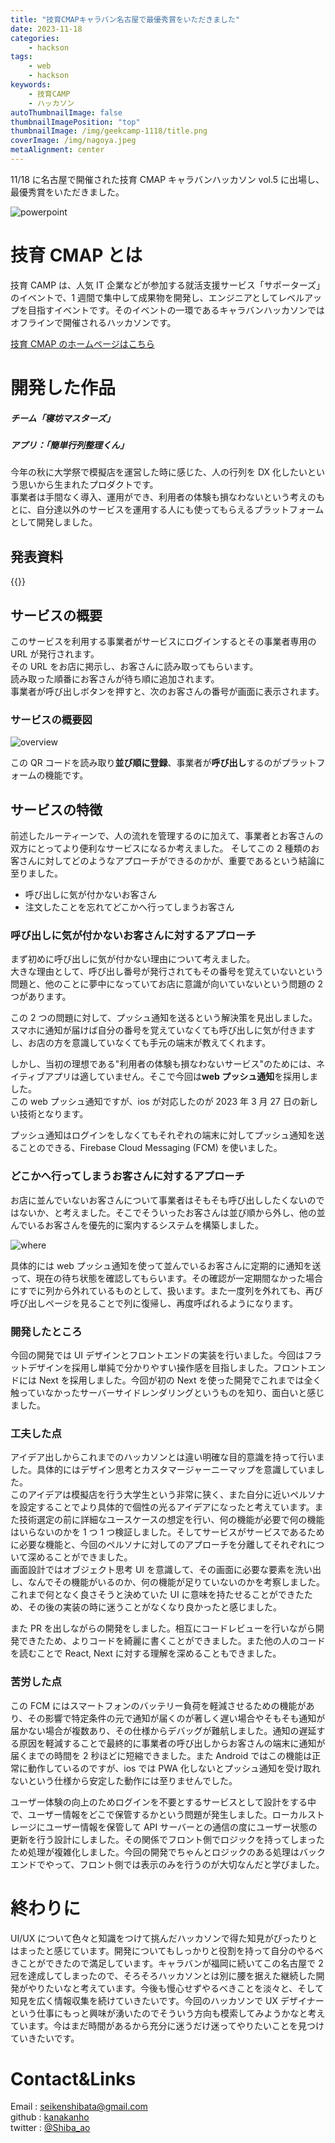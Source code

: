 ```yaml
---
title: "技育CMAPキャラバン名古屋で最優秀賞をいただきました"
date: 2023-11-18
categories:
    - hackson
tags:
    - web
    - hackson
keywords:
    - 技育CAMP
    - ハッカソン
autoThumbnailImage: false
thumbnailImagePosition: "top"
thumbnailImage: /img/geekcamp-1118/title.png
coverImage: /img/nagoya.jpeg
metaAlignment: center
---
```


11/18 に名古屋で開催された技育 CMAP キャラバンハッカソン vol.5 に出場し、最優秀賞をいただきました。

<!--more-->

![powerpoint](/img/geekcamp-1118/title.png)

<!-- {{< toc >}} -->

# 技育 CMAP とは

技育 CAMP は、人気 IT 企業などが参加する就活支援サービス「サポーターズ」のイベントで、1 週間で集中して成果物を開発し、エンジニアとしてレベルアップを目指すイベントです。そのイベントの一環であるキャラバンハッカソンではオフラインで開催されるハッカソンです。

[技育 CMAP のホームページはこちら](https://talent.supporterz.jp/geekcamp/)

# 開発した作品

##### チーム「寝坊マスターズ」

##### アプリ：「簡単行列整理くん」

今年の秋に大学祭で模擬店を運営した時に感じた、人の行列を DX 化したいという思いから生まれたプロダクトです。  
事業者は手間なく導入、運用ができ、利用者の体験も損なわないという考えのもとに、自分達以外のサービスを運用する人にも使ってもらえるプラットフォームとして開発しました。

## 発表資料

{{<geekcamp-1118-pptx>}}

## サービスの概要

このサービスを利用する事業者がサービスにログインするとその事業者専用の URL が発行されます。  
その URL をお店に掲示し、お客さんに読み取ってもらいます。  
読み取った順番にお客さんが待ち順に追加されます。  
事業者が呼び出しボタンを押すと、次のお客さんの番号が画面に表示されます。

### サービスの概要図

![overview](/img/geekcamp-1118/overview.png)

この QR コードを読み取り**並び順に登録**、事業者が**呼び出し**するのがプラットフォームの機能です。

## サービスの特徴

前述したルーティーンで、人の流れを管理するのに加えて、事業者とお客さんの双方にとってより便利なサービスになるか考えました。
そしてこの 2 種類のお客さんに対してどのようなアプローチができるのかが、重要であるという結論に至りました。

-   呼び出しに気が付かないお客さん
-   注文したことを忘れてどこかへ行ってしまうお客さん

### 呼び出しに気が付かないお客さんに対するアプローチ

まず初めに呼び出しに気が付かない理由について考えました。  
大きな理由として、呼び出し番号が発行されてもその番号を覚えていないという問題と、他のことに夢中になっていてお店に意識が向いていないという問題の 2 つがあります。

この 2 つの問題に対して、プッシュ通知を送るという解決策を見出しました。スマホに通知が届けば自分の番号を覚えていなくても呼び出しに気が付きますし、お店の方を意識していなくても手元の端末が教えてくれます。

しかし、当初の理想である"利用者の体験も損なわないサービス"のためには、ネイティブアプリは適していません。そこで今回は**web プッシュ通知**を採用しました。  
この web プッシュ通知ですが、ios が対応したのが 2023 年 3 月 27 日の新しい技術となります。

プッシュ通知はログインをしなくてもそれぞれの端末に対してプッシュ通知を送ることのできる、Firebase Cloud Messaging (FCM) を使いました。

### どこかへ行ってしまうお客さんに対するアプローチ

お店に並んでいないお客さんについて事業者はそもそも呼び出ししたくないのではないか、と考えました。そこでそういったお客さんは並び順から外し、他の並んでいるお客さんを優先的に案内するシステムを構築しました。

![where](/img/geekcamp-1118/where_customer.png)

具体的には web プッシュ通知を使って並んでいるお客さんに定期的に通知を送って、現在の待ち状態を確認してもらいます。その確認が一定期間なかった場合にすでに列から外れているものとして、扱います。また一度列を外れても、再び呼び出しページを見ることで列に復帰し、再度呼ばれるようになります。

### 開発したところ

今回の開発では UI デザインとフロントエンドの実装を行いました。今回はフラットデザインを採用し単純で分かりやすい操作感を目指しました。フロントエンドには Next を採用しました。今回が初の Next を使った開発でこれまでは全く触っていなかったサーバーサイドレンダリングというものを知り、面白いと感じました。

### 工夫した点

アイデア出しからこれまでのハッカソンとは違い明確な目的意識を持って行いました。具体的にはデザイン思考とカスタマージャーニーマップを意識していました。  
このアイデアは模擬店を行う大学生という非常に狭く、また自分に近いペルソナを設定することでより具体的で個性の光るアイデアになったと考えています。また技術選定の前に詳細なユースケースの想定を行い、何の機能が必要で何の機能はいらないのかを 1 つ 1 つ検証しました。そしてサービスがサービスであるために必要な機能と、今回のペルソナに対してのアプローチを分離してそれぞれについて深めることができました。  
画面設計ではオブジェクト思考 UI を意識して、その画面に必要な要素を洗い出し、なんでその機能がいるのか、何の機能が足りていないのかを考察しました。これまで何となく良さそうと決めていた UI に意味を持たせることができたため、その後の実装の時に迷うことがなくなり良かったと感じました。

また PR を出しながらの開発をしました。相互にコードレビューを行いながら開発できたため、よりコードを綺麗に書くことができました。また他の人のコードを読むことで React, Next に対する理解を深めることもできました。

### 苦労した点

この FCM にはスマートフォンのバッテリー負荷を軽減させるための機能があり、その影響で特定条件の元で通知が届くのが著しく遅い場合やそもそも通知が届かない場合が複数あり、その仕様からデバッグが難航しました。通知の遅延する原因を軽減することで最終的に事業者の呼び出しからお客さんの端末に通知が届くまでの時間を 2 秒ほどに短縮できました。また Android ではこの機能は正常に動作しているのですが、ios では PWA 化しないとプッシュ通知を受け取れないという仕様から安定した動作には至りませんでした。

ユーザー体験の向上のためログインを不要とするサービスとして設計をする中で、ユーザー情報をどこで保管するかという問題が発生しました。ローカルストレージにユーザー情報を保管して API サーバーとの通信の度にユーザー状態の更新を行う設計にしました。その関係でフロント側でロジックを持ってしまったため処理が複雑化しました。今回の開発でちゃんとロジックのある処理はバックエンドでやって、フロント側では表示のみを行うのが大切なんだと学びました。

# 終わりに

UI/UX について色々と知識をつけて挑んだハッカソンで得た知見がぴったりとはまったと感じています。開発についてもしっかりと役割を持って自分のやるべきことができたので満足しています。キャラバンが福岡に続いてこの名古屋で 2 冠を達成してしまったので、そろそろハッカソンとは別に腰を据えた継続した開発がやりたいなと考えています。今後も慢心せずやるべきことを淡々と、そして知見を広く情報収集を続けていきたいです。今回のハッカソンで UX デザイナーという仕事にもっと興味が湧いたのでそういう方向も模索してみようかなと考えています。今はまだ時間があるから充分に迷うだけ迷ってやりたいことを見つけていきたいです。

# Contact&Links

Email : [seikenshibata@gmail.com](seikenshibata@gmail.com)  
github : [kanakanho](https://github.com/kanakanho)  
twitter : [@Shiba_ao](https://twitter.com/Shiba_ao_)
